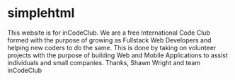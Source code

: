 # simplehtml
This website is for inCodeClub. We are a free International Code Club formed with the purpose of growing as Fullstack Web Developers and helping new coders to do the same. This is done by taking on volunteer projects with the purpose of building Web and Mobile Applications to assist individuals and small companies.
Thanks,
Shawn Wright and team inCodeClub

